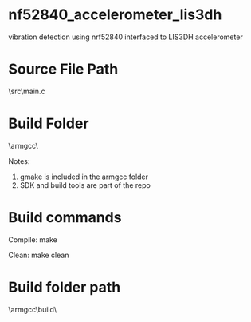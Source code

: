 # nf52840_accelerometer_lis3dh
vibration detection using nrf52840 interfaced to LIS3DH accelerometer

# Source File Path
\src\main.c

# Build Folder
\armgcc\

Notes: 
1. gmake is included in the armgcc folder
2. SDK and build tools are part of the repo

# Build commands

Compile: make

Clean:   make clean

# Build folder path
\armgcc\build\
